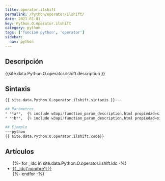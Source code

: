 ```yaml
---
title: operator.ilshift
permalink: /Python/operator/ilshift/
date: 2021-01-01
key: Python.O.operator.ilshift
category: python
tags: ['funcion python', 'operator']
sidebar: 
  nav: python
---
```


## Descripción
{{site.data.Python.O.operator.ilshift.description }}

## Sintaxis
~~~python
{{ site.data.Python.O.operator.ilshift.sintaxis }}~~~

## Parámetros
* **a**,  {% include w3api/function_param_description.html propiedad=site.data.Python.O.operator.ilshift valor="a" %}
* **b**,  {% include w3api/function_param_description.html propiedad=site.data.Python.O.operator.ilshift valor="b" %}

## Ejemplo
~~~python
{{ site.data.Python.O.operator.ilshift.code}}
~~~

## Artículos
<ul>
{%- for _ldc in site.data.Python.O.operator.ilshift.ldc -%}
   <li>
       <a href="{{_ldc['url'] }}">{{ _ldc['nombre'] }}</a>
   </li>
{%- endfor -%}
</ul>
